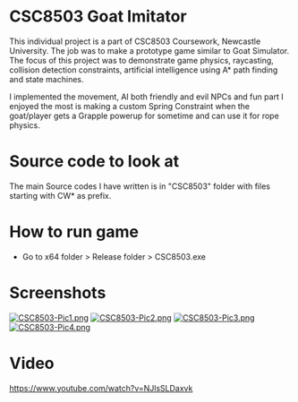 # CSC8503 Goat Imitator
This individual project is a part of CSC8503 Coursework, Newcastle University. The job was to make a prototype game similar to Goat Simulator. The focus of this project was to demonstrate game physics, raycasting, collision detection constraints, artificial intelligence using A* path finding and state machines.

I implemented the movement, AI both friendly and evil NPCs and fun part I enjoyed the most is making a custom Spring Constraint when the goat/player gets a Grapple powerup for sometime and can use it for rope physics.

# Source code to look at
The main Source codes I have written is in "CSC8503" folder with files starting with CW* as prefix.

# How to run game
- Go to x64 folder > Release folder > CSC8503.exe

# Screenshots
[![CSC8503-Pic1.png](https://i.postimg.cc/ZR5HhG1z/CSC8503-Pic1.png)](https://postimg.cc/v1CfrNY0)
[![CSC8503-Pic2.png](https://i.postimg.cc/nr6GBCMn/CSC8503-Pic2.png)](https://postimg.cc/YLzFw21P)
[![CSC8503-Pic3.png](https://i.postimg.cc/4d2548g7/CSC8503-Pic3.png)](https://postimg.cc/dkdd4jDw)
[![CSC8503-Pic4.png](https://i.postimg.cc/7hCN5gHB/CSC8503-Pic4.png)](https://postimg.cc/Cng8tnfD)

# Video
https://www.youtube.com/watch?v=NJlsSLDaxvk

